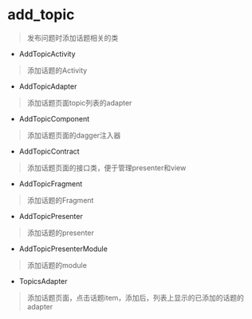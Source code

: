 # add_topic
> 发布问题时添加话题相关的类

- AddTopicActivity
> 添加话题的Activity

- AddTopicAdapter
> 添加话题页面topic列表的adapter

- AddTopicComponent
> 添加话题页面的dagger注入器

- AddTopicContract
> 添加话题页面的接口类，便于管理presenter和view

- AddTopicFragment
> 添加话题的Fragment

- AddTopicPresenter
> 添加话题的presenter

- AddTopicPresenterModule
> 添加话题的module

- TopicsAdapter
> 添加话题页面，点击话题item，添加后，列表上显示的已添加的话题的adapter
